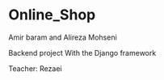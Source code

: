 # Online_Shop
Amir baram and Alireza Mohseni

Backend project
With the Django framework

Teacher: Rezaei
